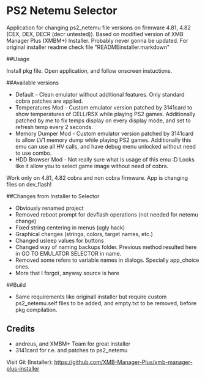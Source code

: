 PS2 Netemu Selector
==========================

Application for changing ps2_netemu file versions on firmware 4.81, 4.82 (CEX, DEX, DECR (decr untested)). 
Based on modified version of XMB Manager Plus (XMBM+) Installer. 
Probably never gonna be updated. For original installer readme check file "READMEinstaller.markdown" 

##Usage

Install pkg file. Open application, and follow onscreen instuctions.

##Available versions

- Default - Clean emulator without additional features. Only standard cobra patches are applied.
- Temperatures Mod - Custom emulator version patched by 3141card to show temperatures of CELL/RSX while playing PS2 games. Additionally patched by me to fix temps display on every display mode, and set to refresh temp every 2 seconds.
- Memory Dumper Mod - Custom emulator version patched by 3141card to allow LV1 memory dump while playing PS2 games. Additionally this emu can use all HV calls, and have debug menu unlocked without need to use combo.
- HDD Browser Mod - Not really sure what is usage of this emu :D Looks like it allow you to select game image without need of cobra. 

Work only on 4.81, 4.82 cobra and non cobra firmware. App is changing files on dev_flash!

##Changes from Installer to Selector

- Obviously renamed project
- Removed reboot prompt for devflash operations (not needed for netemu change) 
- Fixed string centering in menus (ugly hack)
- Graphical changes (strings, colors, target names, etc.)
- Changed usleep values for buttons 
- Changed way of naming backups folder. Previous method resulted here in GO TO EMULATOR SELECTOR in name.
- Removed some refers to variable names in dialogs. Specially app_choice ones.
- More that I forgot, anyway source is here 

##Build

- Same requirements like originall installer but require custom ps2_netemu.self files to be added, and empty.txt to be removed, before pkg compilation.

## Credits

- andreus, and XMBM+ Team for great installer
- 3141card for r.e. and patches to ps2_netemu

Visit Git (Installer): https://github.com/XMB-Manager-Plus/xmb-manager-plus-installer
